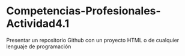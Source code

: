# Competencias-Profesionales-Actividad4.1
Presentar un repositorio Github con un proyecto HTML o de cualquier lenguaje de programación
